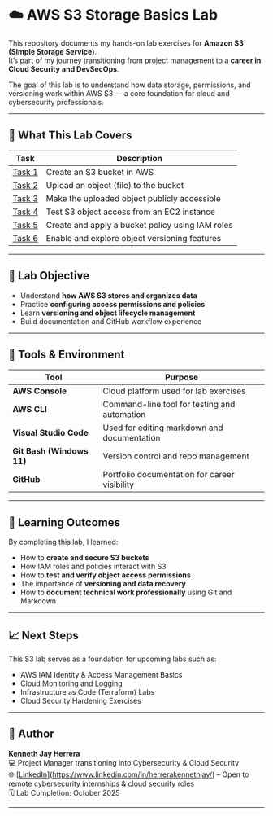 # ☁️ AWS S3 Storage Basics Lab

This repository documents my hands-on lab exercises for **Amazon S3 (Simple Storage Service)**.  
It’s part of my journey transitioning from project management to a **career in Cloud Security and DevSecOps**.  

The goal of this lab is to understand how data storage, permissions, and versioning work within AWS S3 — a core foundation for cloud and cybersecurity professionals.

---

## 🧠 What This Lab Covers

| Task | Description |
|------|--------------|
| [Task 1](docs/S3-Storage-Basics/Task1-Create-Bucket.md) | Create an S3 bucket in AWS |
| [Task 2](docs/S3-Storage-Basics/Task2-Upload-Object.md) | Upload an object (file) to the bucket |
| [Task 3](docs/S3-Storage-Basics/Task3-Make-Object-Public.md) | Make the uploaded object publicly accessible |
| [Task 4](docs/S3-Storage-Basics/Task4-Test-Connectivity.md) | Test S3 object access from an EC2 instance |
| [Task 5](docs/S3-Storage-Basics/Task5-Create-Bucket-Policy.md) | Create and apply a bucket policy using IAM roles |
| [Task 6](docs/S3-Storage-Basics/Task6-Explore-Versioning.md) | Enable and explore object versioning features |

---

## 🧩 Lab Objective

- Understand **how AWS S3 stores and organizes data**
- Practice **configuring access permissions and policies**
- Learn **versioning and object lifecycle management**
- Build documentation and GitHub workflow experience

---

## 🧰 Tools & Environment

| Tool | Purpose |
|------|----------|
| **AWS Console** | Cloud platform used for lab exercises |
| **AWS CLI** | Command-line tool for testing and automation |
| **Visual Studio Code** | Used for editing markdown and documentation |
| **Git Bash (Windows 11)** | Version control and repo management |
| **GitHub** | Portfolio documentation for career visibility |

---

## 🧠 Learning Outcomes

By completing this lab, I learned:
- How to **create and secure S3 buckets**
- How IAM roles and policies interact with S3
- How to **test and verify object access permissions**
- The importance of **versioning and data recovery**
- How to **document technical work professionally** using Git and Markdown

---

## 📈 Next Steps

This S3 lab serves as a foundation for upcoming labs such as:
- AWS IAM Identity & Access Management Basics  
- Cloud Monitoring and Logging  
- Infrastructure as Code (Terraform) Labs  
- Cloud Security Hardening Exercises

---

## 📜 Author

**Kenneth Jay Herrera**  
💻 Project Manager transitioning into Cybersecurity & Cloud Security  
🌐 [[LinkedIn](#)](https://www.linkedin.com/in/herrerakennethjay/) – Open to remote cybersecurity internships & cloud security roles  
🗓️ Lab Completion: October 2025  

---
